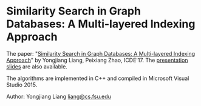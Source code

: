 # Similarity Search in Graph Databases: A Multi-layered Indexing Approach
The paper: "[Similarity Search in Graph Databases: A Multi-layered Indexing Approach](http://www.cs.fsu.edu/~zhao/pzhao4files/icde17.pdf)" by Yongjiang Liang, Peixiang Zhao, ICDE'17. The [presentation slides](http://www.cs.fsu.edu/~zhao/pzhao4files/mlindex.pptx) are also available.

The algorithms are implemented in C++ and compiled in Microsoft Visual Studio 2015.

Author: Yongjiang Liang liang@cs.fsu.edu
